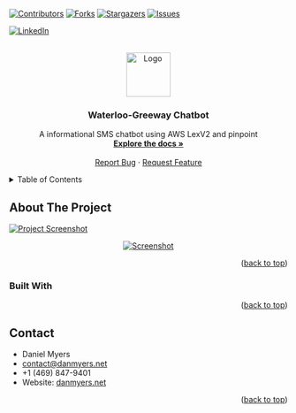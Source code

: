 <!-- Improved compatibility of back to top link: See: https://github.com/othneildrew/Best-README-Template/pull/73 -->
<a name="readme-top"></a>
<!--<!-- Improved compatibility of back to top link: See: https://github.com/othneildrew/Best-README-Template/pull/73 -->
<a name="readme-top"></a>
<!--
*** Thanks for checking out the Best-README-Template. If you have a suggestion
*** that would make this better, please fork the repo and create a pull request
*** or simply open an issue with the tag "enhancement".
*** Don't forget to give the project a star!
*** Thanks again! Now go create something AMAZING! :D
-->



<!-- PROJECT SHIELDS -->
<!--
*** I'm using markdown "reference style" links for readability.
*** Reference links are enclosed in brackets [ ] instead of parentheses ( ).
*** See the bottom of this document for the declaration of the reference variables
*** for contributors-url, forks-url, etc. This is an optional, concise syntax you may use.
*** https://www.markdownguide.org/basic-syntax/#reference-style-links
-->
[![Contributors][contributors-shield]][contributors-url]
[![Forks][forks-shield]][forks-url]
[![Stargazers][stars-shield]][stars-url]
[![Issues][issues-shield]][issues-url]
<!--[![MIT License][license-shield]][license-url]-->
[![LinkedIn][linkedin-shield]][linkedin-url]



<!-- PROJECT LOGO -->
<br />
<div align="center">
  <a href="https://github.com/Colloke/danmyers.net/main/src/Assets">
	<img src="https://raw.githubusercontent.com/Colloke/danmyers.net/main/src/Assets/logo.png" alt="Logo" width="80" height="80">
  </a>

<h3 align="center">Waterloo-Greeway Chatbot</h3>

  <p align="center">
	A informational SMS chatbot using AWS LexV2 and pinpoint
	<br />
	<a href="https://github.com/Colloke/WaterlooGreenwayChatbot"><strong>Explore the docs »</strong></a>
	<br />
	<br />
	<!--<a href="https://github.com/Colloke/WaterlooGreenwayChatbot">View Dev Build</a>
	·-->
	<a href="https://github.com/Colloke/danmyers.net/issues">Report Bug</a>
	·
	<a href="https://github.com/Colloke/danmyers.net/issues">Request Feature</a>
  </p>
</div>



<!-- TABLE OF CONTENTS -->
<details>
  <summary>Table of Contents</summary>
  <ol>
	<li>
  	<a href="#about-the-project">About The Project</a>
  	<ul>
    	<li><a href="#built-with">Built With</a></li>
  	</ul>
	</li>
	<!--<li>
  	<a href="#getting-started">Getting Started</a>
  	<ul>
    	<li><a href="#prerequisites">Prerequisites</a></li>
    	<li><a href="#installation">Installation</a></li>
  	</ul>
	</li>
	<li><a href="#usage">Usage</a></li>
	<li><a href="#roadmap">Roadmap</a></li>
	<li><a href="#contributing">Contributing</a></li>
	<li><a href="#license">License</a></li>-->
	<li><a href="#contact">Contact</a></li>
	<!--<li><a href="#acknowledgments">Acknowledgments</a></li>-->
  </ol>
</details>



<!-- ABOUT THE PROJECT -->
## About The Project
[![Project Screenshot][product-screenshot]]()
<div align="center">
  <a href="https://github.com/Colloke/WaterlooGreenwayChatbot">
	<img src="" alt="Screenshot">
  </a>
</div>
<!--Here's a blank template to get started: To avoid retyping too much info. Do a search and replace with your text editor for the following: `Colloke`, `danmyers.net`, `twitter_handle`, `linkedin_username`, `email_client`, `email`, `project_title`, `project_description`-->

<p align="right">(<a href="#readme-top">back to top</a>)</p>



### Built With
<!--
* [![Next][Next.js]][Next-url]
* [![React][React.js]][React-url]
* [![Vue][Vue.js]][Vue-url]
* [![Angular][Angular.io]][Angular-url]
* [![Svelte][Svelte.dev]][Svelte-url]
* [![Laravel][Laravel.com]][Laravel-url]
* [![Bootstrap][Bootstrap.com]][Bootstrap-url]
* [![JQuery][JQuery.com]][JQuery-url]-->

<p align="right">(<a href="#readme-top">back to top</a>)</p>



<!-- GETTING STARTED
## Getting Started

This is an example of how you may give instructions on setting up your project locally.
To get a local copy up and running follow these simple example steps.

### Prerequisites

This is an example of how to list things you need to use the software and how to install them.
* npm
  ```sh
  npm install npm@latest -g
  ```

### Installation

1. Get a free API Key at [https://example.com](https://example.com)
2. Clone the repo
   ```sh
   git clone https://github.com/Colloke/danmyers.net.git
   ```
3. Install NPM packages
   ```sh
   npm install
   ```
4. Enter your API in `config.js`
   ```js
   const API_KEY = 'ENTER YOUR API';
   ```

<p align="right">(<a href="#readme-top">back to top</a>)</p>
-->


<!-- USAGE EXAMPLES
## Usage

Use this space to show useful examples of how a project can be used. Additional screenshots, code examples and demos work well in this space. You may also link to more resources.

_For more examples, please refer to the [Documentation](https://example.com)_

<p align="right">(<a href="#readme-top">back to top</a>)</p>
-->


<!-- ROADMAP
## Roadmap

- [ ] Feature 1
- [ ] Feature 2
- [ ] Feature 3
	- [ ] Nested Feature

See the [open issues](https://github.com/Colloke/danmyers.net/issues) for a full list of proposed features (and known issues).

<p align="right">(<a href="#readme-top">back to top</a>)</p>
-->


<!-- CONTRIBUTING
## Contributing

Contributions are what make the open source community such an amazing place to learn, inspire, and create. Any contributions you make are **greatly appreciated**.

If you have a suggestion that would make this better, please fork the repo and create a pull request. You can also simply open an issue with the tag "enhancement".
Don't forget to give the project a star! Thanks again!

1. Fork the Project
2. Create your Feature Branch (`git checkout -b feature/AmazingFeature`)
3. Commit your Changes (`git commit -m 'Add some AmazingFeature'`)
4. Push to the Branch (`git push origin feature/AmazingFeature`)
5. Open a Pull Request

<p align="right">(<a href="#readme-top">back to top</a>)</p>
-->


<!-- LICENSE
## License

No License

<p align="right">(<a href="#readme-top">back to top</a>)</p>-->



<!-- CONTACT -->
## Contact

- Daniel Myers
- contact@danmyers.net
- +1 (469) 847-9401
- Website: [danmyers.net](https://www.Danmyers.net)

<p align="right">(<a href="#readme-top">back to top</a>)</p>



<!-- ACKNOWLEDGMENTS 
## Acknowledgments

* []()
* []()
* []()

<p align="right">(<a href="#readme-top">back to top</a>)</p>
-->


<!-- MARKDOWN LINKS & IMAGES -->
<!-- https://www.markdownguide.org/basic-syntax/#reference-style-links -->
[contributors-shield]: https://img.shields.io/github/contributors/Colloke/danmyers.net.svg?style=for-the-badge
[contributors-url]: https://github.com/Colloke/danmyers.net/graphs/contributors
[forks-shield]: https://img.shields.io/github/forks/Colloke/danmyers.net.svg?style=for-the-badge
[forks-url]: https://github.com/Colloke/danmyers.net/network/members
[stars-shield]: https://img.shields.io/github/stars/Colloke/danmyers.net.svg?style=for-the-badge
[stars-url]: https://github.com/Colloke/danmyers.net/stargazers
[issues-shield]: https://img.shields.io/github/issues/Colloke/danmyers.net.svg?style=for-the-badge
[issues-url]: https://github.com/Colloke/danmyers.net/issues
[license-shield]: https://img.shields.io/github/license/Colloke/danmyers.net.svg?style=for-the-badge
[license-url]: https://github.com/Colloke/danmyers.net/blob/master/LICENSE.txt
[linkedin-shield]: https://img.shields.io/badge/-LinkedIn-black.svg?style=for-the-badge&logo=linkedin&colorB=555
[linkedin-url]: https://linkedin.com/in/danpmyers
[product-screenshot]: images/screenshot.png
[Next.js]: https://img.shields.io/badge/next.js-000000?style=for-the-badge&logo=nextdotjs&logoColor=white
[Next-url]: https://nextjs.org/
[React.js]: https://img.shields.io/badge/React-20232A?style=for-the-badge&logo=react&logoColor=61DAFB
[React-url]: https://reactjs.org/
[Vue.js]: https://img.shields.io/badge/Vue.js-35495E?style=for-the-badge&logo=vuedotjs&logoColor=4FC08D
[Vue-url]: https://vuejs.org/
[Angular.io]: https://img.shields.io/badge/Angular-DD0031?style=for-the-badge&logo=angular&logoColor=white
[Angular-url]: https://angular.io/
[Svelte.dev]: https://img.shields.io/badge/Svelte-4A4A55?style=for-the-badge&logo=svelte&logoColor=FF3E00
[Svelte-url]: https://svelte.dev/
[Laravel.com]: https://img.shields.io/badge/Laravel-FF2D20?style=for-the-badge&logo=laravel&logoColor=white
[Laravel-url]: https://laravel.com
[Bootstrap.com]: https://img.shields.io/badge/Bootstrap-563D7C?style=for-the-badge&logo=bootstrap&logoColor=white
[Bootstrap-url]: https://getbootstrap.com
[JQuery.com]: https://img.shields.io/badge/jQuery-0769AD?style=for-the-badge&logo=jquery&logoColor=white
[JQuery-url]: https://jquery.com
